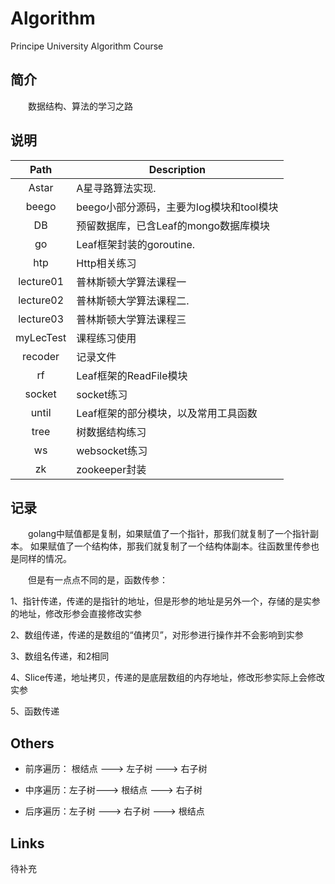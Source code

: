 # Algorithm
Principe University Algorithm Course


## 简介
&emsp;&emsp;数据结构、算法的学习之路

## 说明

| Path | Description |
| :------:| -----------|
| Astar   | A星寻路算法实现. |
| beego | beego小部分源码，主要为log模块和tool模块 |
| DB    | 预留数据库，已含Leaf的mongo数据库模块 |
| go   | Leaf框架封装的goroutine. |
| htp | Http相关练习 |
| lecture01    | 普林斯顿大学算法课程一 |
| lecture02   | 普林斯顿大学算法课程二. |
| lecture03 | 普林斯顿大学算法课程三 |
| myLecTest    | 课程练习使用 |
| recoder | 记录文件 |
| rf    | Leaf框架的ReadFile模块 |
| socket | socket练习 |
| until    | Leaf框架的部分模块，以及常用工具函数 |
| tree | 树数据结构练习 |
| ws    | websocket练习 |
| zk    | zookeeper封装 |
## 记录

&emsp;&emsp;golang中赋值都是复制，如果赋值了一个指针，那我们就复制了一个指针副本。
如果赋值了一个结构体，那我们就复制了一个结构体副本。往函数里传参也是同样的情况。

&emsp;&emsp;但是有一点点不同的是，函数传参：

1、指针传递，传递的是指针的地址，但是形参的地址是另外一个，存储的是实参的地址，修改形参会直接修改实参

2、数组传递，传递的是数组的“值拷贝”，对形参进行操作并不会影响到实参

3、数组名传递，和2相同

4、Slice传递，地址拷贝，传递的是底层数组的内存地址，修改形参实际上会修改实参

5、函数传递

## Others

- 前序遍历： 根结点 ---> 左子树 ---> 右子树

- 中序遍历：左子树---> 根结点 ---> 右子树

- 后序遍历：左子树 ---> 右子树 ---> 根结点

## Links

待补充 